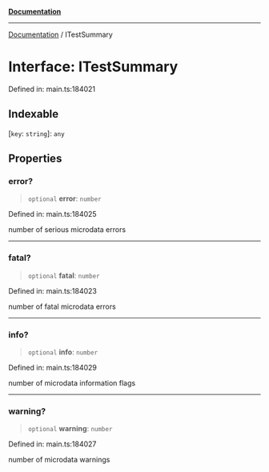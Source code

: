 [**Documentation**](../README.md)

***

[Documentation](../README.md) / ITestSummary

# Interface: ITestSummary

Defined in: main.ts:184021

## Indexable

\[`key`: `string`\]: `any`

## Properties

### error?

> `optional` **error**: `number`

Defined in: main.ts:184025

number of serious microdata errors

***

### fatal?

> `optional` **fatal**: `number`

Defined in: main.ts:184023

number of fatal microdata errors

***

### info?

> `optional` **info**: `number`

Defined in: main.ts:184029

number of microdata information flags

***

### warning?

> `optional` **warning**: `number`

Defined in: main.ts:184027

number of microdata warnings
